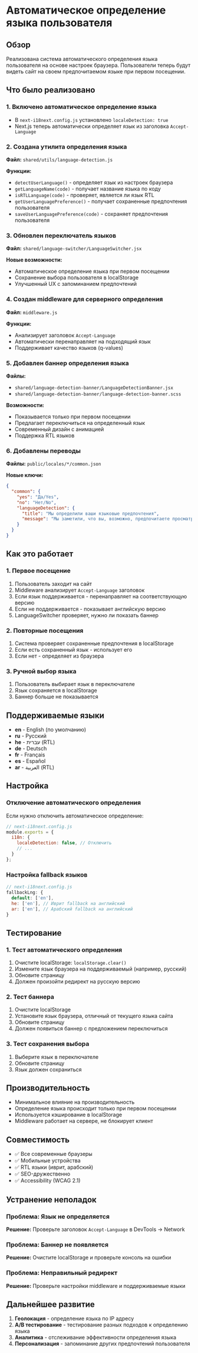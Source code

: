 # Автоматическое определение языка пользователя

## Обзор
Реализована система автоматического определения языка пользователя на основе настроек браузера. Пользователи теперь будут видеть сайт на своем предпочитаемом языке при первом посещении.

## Что было реализовано

### 1. Включено автоматическое определение языка
- В `next-i18next.config.js` установлено `localeDetection: true`
- Next.js теперь автоматически определяет язык из заголовка `Accept-Language`

### 2. Создана утилита определения языка
**Файл:** `shared/utils/language-detection.js`

**Функции:**
- `detectUserLanguage()` - определяет язык из настроек браузера
- `getLanguageName(code)` - получает название языка по коду
- `isRTLLanguage(code)` - проверяет, является ли язык RTL
- `getUserLanguagePreference()` - получает сохраненные предпочтения пользователя
- `saveUserLanguagePreference(code)` - сохраняет предпочтения пользователя

### 3. Обновлен переключатель языков
**Файл:** `shared/language-switcher/LanguageSwitcher.jsx`

**Новые возможности:**
- Автоматическое определение языка при первом посещении
- Сохранение выбора пользователя в localStorage
- Улучшенный UX с запоминанием предпочтений

### 4. Создан middleware для серверного определения
**Файл:** `middleware.js`

**Функции:**
- Анализирует заголовок `Accept-Language`
- Автоматически перенаправляет на подходящий язык
- Поддерживает качество языков (q-values)

### 5. Добавлен баннер определения языка
**Файлы:** 
- `shared/language-detection-banner/LanguageDetectionBanner.jsx`
- `shared/language-detection-banner/language-detection-banner.scss`

**Возможности:**
- Показывается только при первом посещении
- Предлагает переключиться на определенный язык
- Современный дизайн с анимацией
- Поддержка RTL языков

### 6. Добавлены переводы
**Файлы:** `public/locales/*/common.json`

**Новые ключи:**
```json
{
  "common": {
    "yes": "Да/Yes",
    "no": "Нет/No",
    "languageDetection": {
      "title": "Мы определили ваши языковые предпочтения",
      "message": "Мы заметили, что вы, возможно, предпочитаете просматривать этот сайт на {{language}} вместо {{currentLanguage}}. Хотите переключиться?"
    }
  }
}
```

## Как это работает

### 1. Первое посещение
1. Пользователь заходит на сайт
2. Middleware анализирует `Accept-Language` заголовок
3. Если язык поддерживается - перенаправляет на соответствующую версию
4. Если не поддерживается - показывает английскую версию
5. LanguageSwitcher проверяет, нужно ли показать баннер

### 2. Повторные посещения
1. Система проверяет сохраненные предпочтения в localStorage
2. Если есть сохраненный язык - использует его
3. Если нет - определяет из браузера

### 3. Ручной выбор языка
1. Пользователь выбирает язык в переключателе
2. Язык сохраняется в localStorage
3. Баннер больше не показывается

## Поддерживаемые языки

- **en** - English (по умолчанию)
- **ru** - Русский
- **he** - עברית (RTL)
- **de** - Deutsch
- **fr** - Français
- **es** - Español
- **ar** - العربية (RTL)

## Настройка

### Отключение автоматического определения
Если нужно отключить автоматическое определение:

```javascript
// next-i18next.config.js
module.exports = {
  i18n: {
    localeDetection: false, // Отключить
    // ...
  }
};
```

### Настройка fallback языков
```javascript
// next-i18next.config.js
fallbackLng: {
  default: ['en'],
  he: ['en'], // Иврит fallback на английский
  ar: ['en'], // Арабский fallback на английский
}
```

## Тестирование

### 1. Тест автоматического определения
1. Очистите localStorage: `localStorage.clear()`
2. Измените язык браузера на поддерживаемый (например, русский)
3. Обновите страницу
4. Должен произойти редирект на русскую версию

### 2. Тест баннера
1. Очистите localStorage
2. Установите язык браузера, отличный от текущего языка сайта
3. Обновите страницу
4. Должен появиться баннер с предложением переключиться

### 3. Тест сохранения выбора
1. Выберите язык в переключателе
2. Обновите страницу
3. Язык должен сохраниться

## Производительность

- Минимальное влияние на производительность
- Определение языка происходит только при первом посещении
- Используется кэширование в localStorage
- Middleware работает на сервере, не блокирует клиент

## Совместимость

- ✅ Все современные браузеры
- ✅ Мобильные устройства
- ✅ RTL языки (иврит, арабский)
- ✅ SEO-дружественно
- ✅ Accessibility (WCAG 2.1)

## Устранение неполадок

### Проблема: Язык не определяется
**Решение:** Проверьте заголовок `Accept-Language` в DevTools → Network

### Проблема: Баннер не появляется
**Решение:** Очистите localStorage и проверьте консоль на ошибки

### Проблема: Неправильный редирект
**Решение:** Проверьте настройки middleware и поддерживаемые языки

## Дальнейшее развитие

1. **Геолокация** - определение языка по IP адресу
2. **A/B тестирование** - тестирование разных подходов к определению языка
3. **Аналитика** - отслеживание эффективности определения языка
4. **Персонализация** - запоминание других предпочтений пользователя
